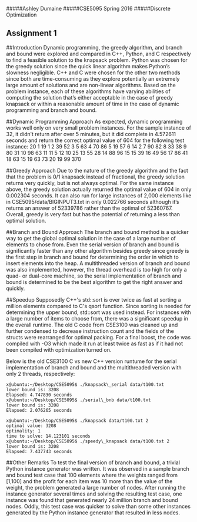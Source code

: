 #####Ashley Dumaine
#####CSE5095 Spring 2016
#####Discrete Optimization

Assignment 1
------------

##Introduction
Dynamic programming, the greedy algorithm, and branch and bound were explored
and compared in C++, Python, and C respectively to find a feasible solution to 
the knapsack problem. Python was chosen for the greedy solution since the 
quick linear algorithm makes Python’s slowness negligible. C++ and C were 
chosen for the other two methods since both are time-consuming as they explore 
potentially an extremely large amount of solutions and are non-linear 
algorithms. Based on the problem instance, each of these algorithms have 
varying abilities of computing the solution that’s either acceptable in the 
case of greedy knapsack or within a reasonable amount of time in the case of 
dynamic programming and branch and bound.

##Dynamic Programming Approach
As expected, dynamic programming works well only on very small problem 
instances. For the sample instance of 32, it didn’t return after over 5 
minutes, but it did complete in 4.572611 seconds and return the correct optimal 
value of 604 for the following test instance:
20
	1	19 	1
	2	39	52
	3 	5	63
	4	70	86
	5	19	57
	6	14 	2
	7	90	82
	8	33	38
	9	80	31
  	10	98	63
   	11	11 	5
   	12	10	25
   	13	55	28
   	14	88	96
   	15	15	39
   	16	49	56
   	17	86	41
   	18	63	15
   	19	63	73
   	20	19	99
370

##Greedy Approach
Due to the nature of the greedy algorithm and the fact that the problem is 0/1 
knapsack instead of fractional, the greedy solution returns very quickly, but 
is not always optimal. For the same instance above, the greedy solution 
actually returned the optimal value of 604 in only 0.002304 seconds. It can 
also run for large instances of 2,000 elements like in 
CSE5095/data/BIGINPUT3.txt in only 0.022766 seconds although it’s returns an 
answer of 52339786 rather than the optimal of 52360767. Overall, greedy is very 
fast but has the potential of returning a less than optimal solution.

##Branch and Bound Approach
The branch and bound method is a quicker way to get the global optimal solution 
in the case of a large number of elements to chose from. Even the serial 
version of branch and bound is significantly faster than any other algorithm 
besides greedy since greedy is the first step in branch and bound for 
determining the order in which to insert elements into the heap. A 
multithreaded version of branch and bound was also implemented, however, the 
thread overhead is too high for only a quad- or dual-core machine, so the 
serial implementation of branch and bound is determined to be the best 
algorithm to get the right answer and quickly.

##Speedup
Supposedly C++'s std::sort is over twice as fast at sorting a million elements 
compared to C's qsort function. Since sorting is needed for determining the 
upper bound, std::sort was used instead. For instances with a large number of 
items to choose from, there was a significant speedup in the overall runtime. 
The old C code from CSE3100 was cleaned up and further condensed to decrease 
instruction count and the fields of the structs were rearranged for optimal 
packing. For a final boost, the code was compiled with -O3 which made it run 
at least twice as fast as if it had not been compiled with optimization turned 
on.

Below is the old CSE3100 C vs new C++ version runtume for the serial 
implementation of branch and bound and the multithreaded version with only 2 
threads, respectively:
```
x@ubuntu:~/Desktop/CSE5095$ ./knapsack\_serial data/t100.txt
lower bound is: 3208
Elapsed: 4.747830 seconds
x@ubuntu:~/Desktop/CSE5095$ ./serial\_bnb data/t100.txt
lower bound is: 3208
Elapsed: 2.076265 seconds

x@ubuntu:~/Desktop/CSE5095$ ./knapsack data/t100.txt 2
optimal value: 3208
optimality: 1
time to solve: 14.123101 seconds
x@ubuntu:~/Desktop/CSE5095$ ./speedy\_knapsack data/t100.txt 2
lower bound is: 3208
Elapsed: 7.437743 seconds
```
##Other Remarks
To test the final version of branch and bound, a trivial Python instance 
generator was written. It was observed in a sample branch and bound test case 
that 100 elements where the weights ranged from [1,100] and the profit for 
each item was 10 more than the value of the weight, the problem generated a 
large number of nodes. After running the instance generator several times and 
solving the resulting test case, one instance was found that generated nearly 
24 million branch and bound nodes. Oddly, this test case was quicker to solve 
than some other instances generated by the Python instance generator that 
resulted in less nodes.

